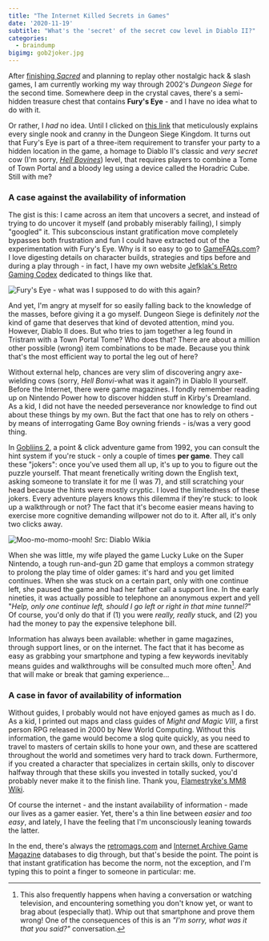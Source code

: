 ```yaml
---
title: "The Internet Killed Secrets in Games"
date: '2020-11-19'
subtitle: "What's the 'secret' of the secret cow level in Diablo II?"
categories:
  - braindump
bigimg: gob2joker.jpg
---
```


After [finishing _Sacred_](https://jefklakscodex.com/articles/reviews/sacred/) and planning to replay other nostalgic hack & slash games, I am currently working my way through 2002's _Dungeon Siege_ for the second time. Somewhere deep in the crystal caves, there's a semi-hidden treasure chest that contains **Fury's Eye** - and I have no idea what to do with it. 

Or rather, I _had_ no idea. Until I clicked on [this link](https://steamcommunity.com/sharedfiles/filedetails/?id=1264921426) that meticulously explains every single nook and cranny in the Dungeon Siege Kingdom. It turns out that Fury's Eye is part of a three-item requirement to transfer your party to a hidden location in the game, a homage to Diablo II's classic and _very secret_ cow (I'm sorry, [_Hell Bovines_](https://diablo.fandom.com/wiki/Hell_Bovine)) level, that requires players to combine a Tome of Town Portal and a bloody leg using a device called the Horadric Cube. Still with me? 

### A case against the availability of information

The gist is this: I came across an item that uncovers a secret, and instead of trying to do uncover it myself (and probably miserably failing), I simply "googled" it. This subconscious instant gratification move completely bypasses both frustration and fun I could have extracted out of the experimentation with Fury's Eye. Why is it so easy to go to [GameFAQs.com](https://gamefaqs.gamespot.com)? I love digesting details on character builds, strategies and tips before and during a play through - in fact, I have my own website [Jefklak's Retro Gaming Codex](https://jefklakscodex.com) dedicated to things like that. 

![](../furyseye.jpg "Fury's Eye - what was I supposed to do with this again?")

And yet, I'm angry at myself for so easily falling back to the knowledge of the masses, before giving it a go myself. Dungeon Siege is definitely _not_ the kind of game that deserves that kind of devoted attention, mind you. However, Diablo II does. But who tries to jam together a leg found in Tristram with a Town Portal Tome? Who does that? There are about a million other possible (wrong) item combinations to be made. Because you think that's the most efficient way to portal the leg out of here? 

Without external help, chances are very slim of discovering angry axe-wielding cows (sorry, _Hell Bonvi_-what was it again?) in Diablo II yourself. Before the Internet, there were game magazines. I fondly remember reading up on Nintendo Power how to discover hidden stuff in Kirby's Dreamland. As a kid, I did not have the needed perseverance nor knowledge to find out about these things by my own. But the fact that one has to rely on others - by means of interrogating Game Boy owning friends - is/was a very good thing.  

In [Gobliins 2](https://jefklakscodex.com/articles/reviews/gobliins2/), a point & click adventure game from 1992, you can consult the hint system if you're stuck - only a couple of times **per game**. They call these "jokers": once you've used them all up, it's up to you to figure out the puzzle yourself. That meant frenetically writing down the English text, asking someone to translate it for me (I was 7), and still scratching your head because the hints were mostly cryptic. I loved the limitedness of these jokers. Every adventure players knows this dilemma if they're stuck: to look up a walkthrough or not? The fact that it's become easier means having to exercise more cognitive demanding willpower not do to it. After all, it's only two clicks away. 

![](../d2cows.jpg "Moo-mo-momo-mooh! Src: Diablo Wikia")

When she was little, my wife played the game Lucky Luke on the Super Nintendo, a tough run-and-gun 2D game that employs a common strategy to prolong the play time of older games: it's hard and you get limited continues. When she was stuck on a certain part, only with one continue left, she paused the game and had her father call a support line. In the early nineties, it was actually possible to telephone an anonymous expert and yell "_Help, only one continue left, should I go left or right in that mine tunnel?_" Of course, you'd only do that if (1) you were _really, really_ stuck, and (2) you had the money to pay the expensive telephone bill.

Information has always been available: whether in game magazines, through support lines, or on the internet. The fact that it has become as easy as grabbing your smartphone and typing a few keywords inevitably means guides and walkthroughs will be consulted much more often[^notonlygame]. And that will make or break that gaming experience...

[^notonlygame]: This also frequently happens when having a conversation or watching television, and encountering something you don't know yet, or want to brag about (especially that). Whip out that smartphone and prove them wrong! One of the consequences of this is an _"I'm sorry, what was it that you said?"_ conversation. 

### A case in favor of availability of information

Without guides, I probably would not have enjoyed games as much as I do. As a kid, I printed out maps and class guides of _Might and Magic VIII_, a first person RPG released in 2000 by New World Computing. Without this information, the game would become a slog quite quickly, as you need to travel to masters of certain skills to hone your own, and these are scattered throughout the world and sometimes very hard to track down. Furthermore, if you created a character that specializes in certain skills, only to discover halfway through that these skills you invested in totally sucked, you'd probably never make it to the finish line. Thank you, [Flamestryke's MM8 Wiki](http://www.zimlab.com/wizardry/recovered/flamestryke/mm8/flamestrykes_mm8.html).

Of course the internet - and the instant availability of information - made our lives as a gamer easier. Yet, there's a thin line between _easier_ and _too easy_, and lately, I have the feeling that I'm unconsciously leaning towards the latter. 

In the end, there's always the [retromags.com](https://www.retromags.com) and [Internet Archive Game Magazine](https://archive.org/details/gamemagazines) databases to dig through, but that's beside the point. The point is that instant gratification has become the norm, not the exception, and I'm typing this to point a finger to someone in particular: me.